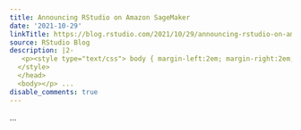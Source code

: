 ```yaml
---
title: Announcing RStudio on Amazon SageMaker
date: '2021-10-29'
linkTitle: https://blog.rstudio.com/2021/10/29/announcing-rstudio-on-amazon-sagemaker/
source: RStudio Blog
description: |2-
   <p><style type="text/css"> body { margin-left:2em; margin-right:2em; } :focus { outline: 0; } a.info { position:relative; z-index:24; text-decoration:underline; } a.info:hover, a.info:focus, a.info:active { z-index:25; background-color:#D3D3D3 } a.info span { position: absolute; left: -9000px; width: 0; overflow: hidden; } a.info:hover span, a.info:focus span, a.info:active span { display:block; position:absolute; top:1em; left:1em; width:12em; border:1px solid #000063; background-color:#fff; color:#000063; text-align: center } div.example { margin-left: 5em; }
  </style>
  </head>
  <body></p> ...
disable_comments: true
---
```

 <p><style type="text/css"> body { margin-left:2em; margin-right:2em; } :focus { outline: 0; } a.info { position:relative; z-index:24; text-decoration:underline; } a.info:hover, a.info:focus, a.info:active { z-index:25; background-color:#D3D3D3 } a.info span { position: absolute; left: -9000px; width: 0; overflow: hidden; } a.info:hover span, a.info:focus span, a.info:active span { display:block; position:absolute; top:1em; left:1em; width:12em; border:1px solid #000063; background-color:#fff; color:#000063; text-align: center } div.example { margin-left: 5em; }
</style>
</head>
<body></p> ...